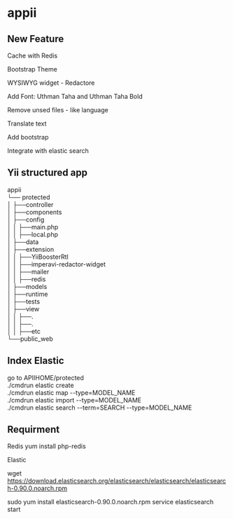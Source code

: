 # appii

## New Feature
Cache with Redis

Bootstrap Theme

WYSIWYG widget - Redactore

Add Font: Uthman Taha and Uthman Taha Bold

Remove unsed files - like language

Translate text

Add bootstrap

Integrate with elastic search


## Yii structured app
appii <br/>
└──	protected <br/>
│	├──controller   <br/>
│	├──components  <br/>
│	├──config <br/>
│	│	├──main.php <br/>
│	│	├──local.php <br/>
│	├──data <br/>
│	├──extension <br/>
│	│	├──YiiBoosterRtl <br/>
│	│	├──imperavi-redactor-widget <br/>
│	│	├──mailer <br/>
│	│	├──redis <br/>
│	├──models <br/>
│	├──runtime <br/>
│	├──tests <br/>
│	├──view <br/>
│	│	├──. <br/>
│	│	├──. <br/>
│	│	├──etc <br/>
└──public_web <br/>

	
## Index Elastic
go to APIIHOME/protected <br/>
./cmdrun elastic create <br/>
./cmdrun elastic map --type=MODEL_NAME <br/>
./cmdrun elastic import --type=MODEL_NAME <br/>
./cmdrun elastic  search --term=SEARCH --type=MODEL_NAME 

## Requirment 
Redis 
yum install php-redis

Elastic

wget https://download.elasticsearch.org/elasticsearch/elasticsearch/elasticsearch-0.90.0.noarch.rpm

sudo yum install elasticsearch-0.90.0.noarch.rpm
service elasticsearch start